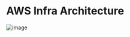 # AWS Infra Architecture 

![image](https://github.com/user-attachments/assets/a2ccb57e-419e-4724-bef8-9a470ebc8201)
